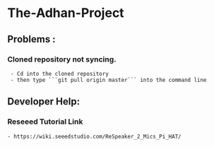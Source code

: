 # The-Adhan-Project

## Problems :
  ### Cloned repository not syncing.
     - Cd into the cloned repository
     - then type ```git pull origin master``` into the command line
    
    
    
    
    
## Developer Help:
  ### Reseeed Tutorial Link
    - https://wiki.seeedstudio.com/ReSpeaker_2_Mics_Pi_HAT/
